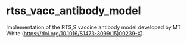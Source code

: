# rtss_vacc_antibody_model
Implementation of the RTS,S vaccine antibody model developed by MT White (https://doi.org/10.1016/S1473-3099(15)00239-X). 
